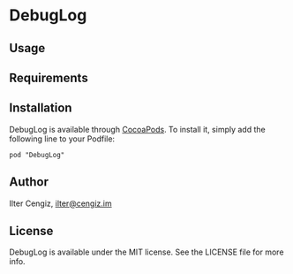# DebugLog

## Usage



## Requirements

## Installation

DebugLog is available through [CocoaPods](http://cocoapods.org). To install
it, simply add the following line to your Podfile:

    pod "DebugLog"

## Author

Ilter Cengiz, ilter@cengiz.im

## License

DebugLog is available under the MIT license. See the LICENSE file for more info.
